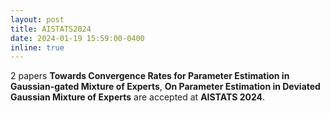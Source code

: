 ```yaml
---
layout: post
title: AISTATS2024
date: 2024-01-19 15:59:00-0400
inline: true
---
```


2 papers **Towards Convergence Rates for Parameter Estimation in Gaussian-gated Mixture of Experts**, **On Parameter Estimation in Deviated Gaussian Mixture of Experts** are accepted at **AISTATS 2024**.  
